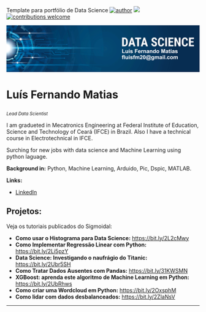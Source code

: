 Template para portfólio de Data Science
[![author](https://img.shields.io/badge/author-luismatias-red)](https://www.linkedin.com/in/lu%C3%ADs-fernando-matias-de-farias-52234b20a/) [![](https://img.shields.io/badge/python-3.7+-blue.svg)](https://www.python.org/downloads/release/python-365/)[![contributions welcome](https://img.shields.io/badge/contributions-welcome-brightgreen.svg?style=flat)](https://github.com/carlosfab/data_science/issues)

<p align="center">
  <img src="banner_Luis.png" >
</p>

# Luís Fernando Matias 
<sub>*Lead Data Scientist*</sub>

I am gradueted in Mecatronics Engineering at Federal Institute of Education, Science and Technology of Ceará (IFCE) in Brazil. Also I have  a technical course in Electrotechnical in IFCE.

Surching for new jobs with data science and Machine Learning using python laguage.


**Background in:** Python, Machine Learning, Arduido, Pic, Dspic, MATLAB.

**Links:**
* [LinkedIn](https://www.linkedin.com/in/lu%C3%ADs-fernando-matias-de-farias-52234b20a/)



## Projetos:
Veja os tutoriais publicados do Sigmoidal:

* **Como usar o Histograma para Data Science:** https://bit.ly/2L2cMwy
* **Como Implementar Regressão Linear com Python:** https://bit.ly/2Li5pzY
* **Data Science: Investigando o naufrágio do Titanic:** https://bit.ly/2Ubr5SH
* **Como Tratar Dados Ausentes com Pandas:** https://bit.ly/31KWSMN
* **XGBoost: aprenda este algoritmo de Machine Learning em Python:** https://bit.ly/2UbRhws
* **Como criar uma Wordcloud em Python:** https://bit.ly/2OxsphM
* **Como lidar com dados desbalanceados:** https://bit.ly/2ZlaNsV

---




